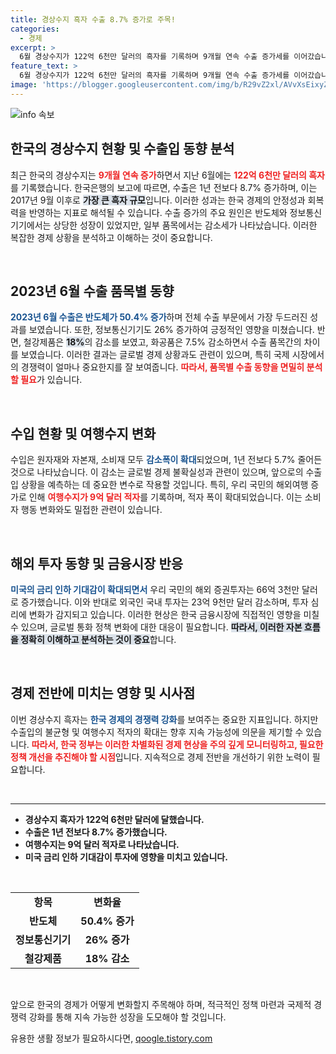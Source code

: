 ```yaml
---
title: 경상수지 흑자 수출 8.7% 증가로 주목!
categories:
  - 경제
excerpt: >
  6월 경상수지가 122억 6천만 달러의 흑자를 기록하며 9개월 연속 수출 증가세를 이어갔습니다. 반도체와 정보통신기기 수출이 급증했지만, 여행수지가 적자를 기록하며 우려를 낳고 있습니다.
feature_text: >
  6월 경상수지가 122억 6천만 달러의 흑자를 기록하며 9개월 연속 수출 증가세를 이어갔습니다. 반도체와 정보통신기기 수출이 급증했지만, 여행수지가 적자를 기록하며 우려를 낳고 있습니다.
image: 'https://blogger.googleusercontent.com/img/b/R29vZ2xl/AVvXsEixyZcFfHzMRdzZMjFBmAUKJYCLCGyLL1o632UiGVXcaFdKo_bkvkuCioo0uUKlGfBVcT3P84aROyZIXSBEx3Aw5nCQ3pTgDom1WDC4m8eifvWiAmWEEVb4x6G_l8C0QH225ldMjyaFvpxGEBGNO37VmDTDMHGhJPq73UglMfDca1-0aw/s1600/blogspot.png'
---
```


<p><img src="https://blogger.googleusercontent.com/img/b/R29vZ2xl/AVvXsEixyZcFfHzMRdzZMjFBmAUKJYCLCGyLL1o632UiGVXcaFdKo_bkvkuCioo0uUKlGfBVcT3P84aROyZIXSBEx3Aw5nCQ3pTgDom1WDC4m8eifvWiAmWEEVb4x6G_l8C0QH225ldMjyaFvpxGEBGNO37VmDTDMHGhJPq73UglMfDca1-0aw/s1600/blogspot.png" alt="info 속보" /></p>

<h2 data-ke-size="size26">한국의 경상수지 현황 및 수출입 동향 분석</h2>

<p data-ke-size="size16">최근 한국의 경상수지는 <b><span style="color: #ee2323;">9개월 연속 증가</span></b>하면서 지난 6월에는 <b><span style="color: #ee2323;">122억 6천만 달러의 흑자</span></b>를 기록했습니다. 한국은행의 보고에 따르면, 수출은 1년 전보다 8.7% 증가하며, 이는 2017년 9월 이후로 <b><span style="background-color: #21538527;">가장 큰 흑자 규모</span></b>입니다. 이러한 성과는 한국 경제의 안정성과 회복력을 반영하는 지표로 해석될 수 있습니다. 수출 증가의 주요 원인은 반도체와 정보통신기기에서는 상당한 성장이 있었지만, 일부 품목에서는 감소세가 나타났습니다. 이러한 복잡한 경제 상황을 분석하고 이해하는 것이 중요합니다.</p>

<p data-ke-size="size16">&nbsp;</p>

<h2 data-ke-size="size26">2023년 6월 수출 품목별 동향</h2>

<p data-ke-size="size16"><b><span style="color: #1a5490;">2023년 6월 수출은 반도체가 50.4% 증가</span></b>하며 전체 수출 부문에서 가장 두드러진 성과를 보였습니다. 또한, 정보통신기기도 26% 증가하여 긍정적인 영향을 미쳤습니다. 반면, 철강제품은 <b><span style="background-color: #21538527;">18%</span></b>의 감소를 보였고, 화공품은 7.5% 감소하면서 수출 품목간의 차이를 보였습니다. 이러한 결과는 글로벌 경제 상황과도 관련이 있으며, 특히 국제 시장에서의 경쟁력이 얼마나 중요한지를 잘 보여줍니다. <b><span style="color: #ee2323;">따라서, 품목별 수출 동향을 면밀히 분석할 필요</span></b>가 있습니다.</p>

<p data-ke-size="size16">&nbsp;</p>

<h2 data-ke-size="size26">수입 현황 및 여행수지 변화</h2>

<p data-ke-size="size16">수입은 원자재와 자본재, 소비재 모두 <b><span style="color: #1a5490;">감소폭이 확대</span></b>되었으며, 1년 전보다 5.7% 줄어든 것으로 나타났습니다. 이 감소는 글로벌 경제 불확실성과 관련이 있으며, 앞으로의 수출입 상황을 예측하는 데 중요한 변수로 작용할 것입니다. 특히, 우리 국민의 해외여행 증가로 인해 <b><span style="color: #ee2323;">여행수지가 9억 달러 적자</span></b>를 기록하며, 적자 폭이 확대되었습니다. 이는 소비자 행동 변화와도 밀접한 관련이 있습니다.</p>

<p data-ke-size="size16">&nbsp;</p>

<h2 data-ke-size="size26">해외 투자 동향 및 금융시장 반응</h2>

<p data-ke-size="size16"><b><span style="color: #1a5490;">미국의 금리 인하 기대감이 확대되면서</span></b> 우리 국민의 해외 증권투자는 66억 3천만 달러로 증가했습니다. 이와 반대로 외국인 국내 투자는 23억 9천만 달러 감소하며, 투자 심리에 변화가 감지되고 있습니다. 이러한 현상은 한국 금융시장에 직접적인 영향을 미칠 수 있으며, 글로벌 통화 정책 변화에 대한 대응이 필요합니다. <b><span style="background-color: #21538527;">따라서, 이러한 자본 흐름을 정확히 이해하고 분석하는 것이 중요</span></b>합니다.</p>

<p data-ke-size="size16">&nbsp;</p>

<h2 data-ke-size="size26">경제 전반에 미치는 영향 및 시사점</h2>

<p data-ke-size="size16">이번 경상수지 흑자는 <b><span style="color: #1a5490;">한국 경제의 경쟁력 강화</span></b>를 보여주는 중요한 지표입니다. 하지만 수출입의 불균형 및 여행수지 적자의 확대는 향후 지속 가능성에 의문을 제기할 수 있습니다. <b><span style="color: #ee2323;">따라서, 한국 정부는 이러한 차별화된 경제 현상을 주의 깊게 모니터링하고, 필요한 정책 개선을 추진해야 할 시점</span></b>입니다. 지속적으로 경제 전반을 개선하기 위한 노력이 필요합니다.</p>

<p data-ke-size="size16">&nbsp;</p>

<hr />

<ul>
  <li><b>경상수지 흑자가 122억 6천만 달러에 달했습니다.</b></li>
  <li><b>수출은 1년 전보다 8.7% 증가했습니다.</b></li>
  <li><b>여행수지는 9억 달러 적자로 나타났습니다.</b></li>
  <li><b>미국 금리 인하 기대감이 투자에 영향을 미치고 있습니다.</b></li>
</ul>

<p data-ke-size="size16">&nbsp;</p>

<table>
  <tr>
    <td style="text-align: center; height: 17px;"><b>항목</b></td>
    <td style="text-align: center; height: 17px;"><b>변화율</b></td>
  </tr>
  <tr>
    <td style="text-align: center; height: 17px;"><b>반도체</b></td>
    <td style="text-align: center; height: 17px;"><b>50.4% 증가</b></td>
  </tr>
  <tr>
    <td style="text-align: center; height: 17px;"><b>정보통신기기</b></td>
    <td style="text-align: center; height: 17px;"><b>26% 증가</b></td>
  </tr>
  <tr>
    <td style="text-align: center; height: 17px;"><b>철강제품</b></td>
    <td style="text-align: center; height: 17px;"><b>18% 감소</b></td>
  </tr>
</table>

<p data-ke-size="size16">&nbsp;</p>

<p data-ke-size="size16"> 앞으로 한국의 경제가 어떻게 변화할지 주목해야 하며, 적극적인 정책 마련과 국제적 경쟁력 강화를 통해 지속 가능한 성장을 도모해야 할 것입니다.</p>
유용한 생활 정보가 필요하시다면, <a href="https://qoogle.tistory.com" rel="dofollow">qoogle.tistory.com</a>



